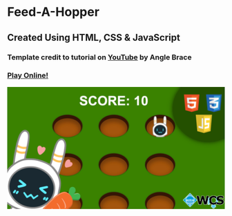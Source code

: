 # Feed-A-Hopper
## Created Using HTML, CSS & JavaScript

### Template credit to tutorial on [YouTube](https://youtu.be/b20YueeXwZg) by Angle Brace
### [Play Online!](https://sbu-wics.github.io/GBM2-Feed-A-Hopper/)

![game preview](assets/preview.png)